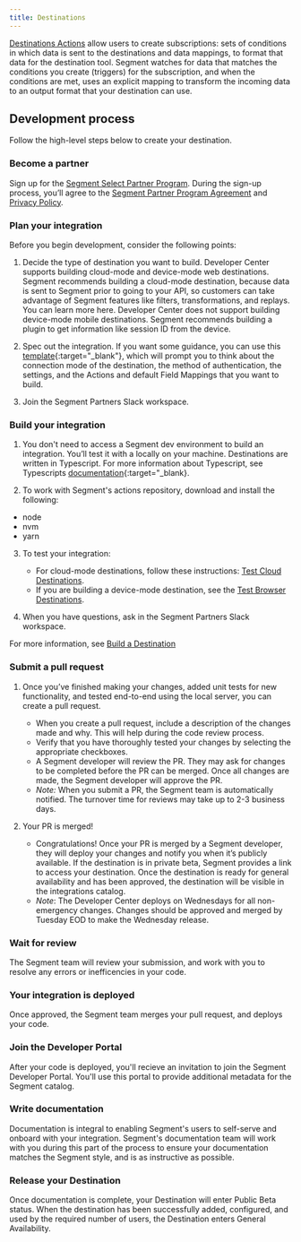 ```yaml
---
title: Destinations
---
```


[Destinations Actions](/docs/connections/destinations/actions/) allow users to create subscriptions: sets of conditions in which data is sent to the destinations and data mappings, to format that data for the destination tool. Segment watches for data that matches the conditions you create (triggers) for the subscription, and when the conditions are met, uses an explicit mapping to transform the incoming data to an output format that your destination can use.

## Development process

Follow the high-level steps below to create your destination.

### Become a partner

Sign up for the [Segment Select Partner Program](https://segment.com/partners/integration/). During the sign-up process, you’ll agree to the [Segment Partner Program Agreement](https://segment.com/legal/partnersagreement/) and [Privacy Policy](https://segment.com/legal/privacy/).


### Plan your integration

Before you begin development, consider the following points:

1. Decide the type of destination you want to build. Developer Center supports building cloud-mode and device-mode web destinations. Segment recommends building a cloud-mode destination, because data is sent to Segment prior to going to your API, so customers can take advantage of Segment features like filters, transformations, and replays. You can learn more here. Developer Center does not support building device-mode mobile destinations. Segment recommends building a plugin to get information like session ID from the device.

2. Spec out the integration. If you want some guidance, you can use this [template](https://docs.google.com/document/d/1dIJxYge9N700U9Nhawapy25WMD8pUuey72S5qo3uejA/edit#heading=h.92w309fjzhti){:target="_blank"}, which will prompt you to think about the connection mode of the destination, the method of authentication, the settings, and the Actions and default Field Mappings that you want to build.

3. Join the Segment Partners Slack workspace.

### Build your integration

1. You don't need to access a Segment dev environment to build an integration. You’ll test it with a locally on your machine. Destinations are written in Typescript. For more information about Typescript, see Typescripts [documentation](https://www.typescriptlang.org/docs/){:target="_blank}.

2. To work with Segment's actions repository, download and install the following:
  - node
  - nvm
  - yarn

3. To test your integration:

   - For cloud-mode destinations, follow these instructions: [Test Cloud Destinations](/docs/partners/destinations/testing).
   - If you are building a device-mode destination, see the [Test Browser Destinations](#).

4. When you have questions, ask in the Segment Partners Slack workspace.

For more information, see [Build a Destination](/docs/partners/destinations/build)

### Submit a pull request

1. Once you’ve finished making your changes, added unit tests for new functionality, and tested end-to-end using the local server, you can create a pull request.

   - When you create a pull request, include a description of the changes made and why. This will help during the code review process.
   - Verify that you have thoroughly tested your changes by selecting the appropriate checkboxes.
   - A Segment developer will review the PR. They may ask for changes to be completed before the PR can be merged. Once all changes are made, the Segment developer will approve the PR.
   - _Note:_ When you submit a PR, the Segment team is automatically notified. The turnover time for reviews may take up to 2-3 business days.

2. Your PR is merged!
   - Congratulations! Once your PR is merged by a Segment developer, they will deploy your changes and notify you when it’s publicly available. If the destination is in private beta, Segment provides a link to access your destination. Once the destination is ready for general availability and has been approved, the destination will be visible in the integrations catalog.
   - *Note*: The Developer Center deploys on Wednesdays for all non-emergency changes. Changes should be approved and merged by Tuesday EOD to make the Wednesday release.


### Wait for review

The Segment team will review your submission, and work with you to resolve any errors or inefficencies in your code.

### Your integration is deployed

Once approved, the Segment team merges your pull request, and deploys your code.

### Join the Developer Portal

After your code is deployed, you'll recieve an invitation to join the Segment Developer Portal. You'll use this portal to provide additional metadata for the Segment catalog.

### Write documentation

Documentation is integral to enabling Segment's users to self-serve and onboard with your integration. Segment's documentation team will work with you during this part of the process to ensure your documentation matches the Segment style, and is as instructive as possible.

### Release your Destination

Once documentation is complete, your Destination will enter Public Beta status. When the destination has been successfully added, configured, and used by the required number of users, the Destination enters General Availability.
